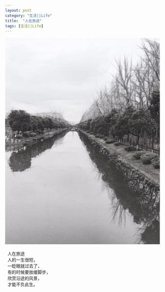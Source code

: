 ```yaml
---
layout: post
category: "生活||Life"
title:  "人在旅途"
tags: [生活||Life]
---
```

![](/images/2018/kqriver.JPG) <BR><BR>
        人在旅途<BR>  
  人的一生很短，<BR>  
  一眨眼就过去了，<BR>  
  有的时候要放缓脚步，<BR>  
  欣赏沿途的风景，<BR>  
  才能不负此生。<BR>
